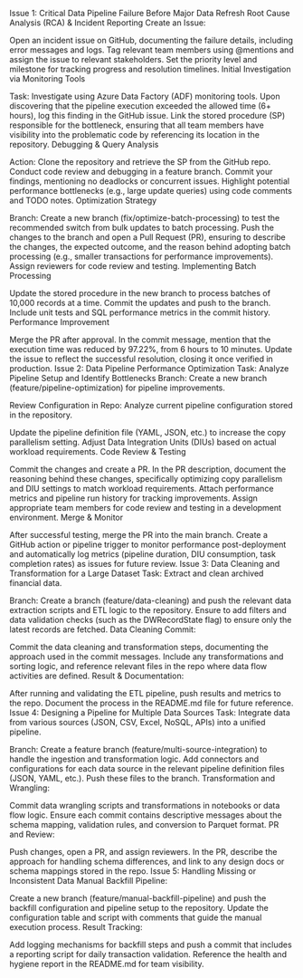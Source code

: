 
Issue 1: Critical Data Pipeline Failure Before Major Data Refresh
Root Cause Analysis (RCA) & Incident Reporting
Create an Issue:

Open an incident issue on GitHub, documenting the failure details, including error messages and logs.
Tag relevant team members using @mentions and assign the issue to relevant stakeholders.
Set the priority level and milestone for tracking progress and resolution timelines.
Initial Investigation via Monitoring Tools

Task: Investigate using Azure Data Factory (ADF) monitoring tools.
Upon discovering that the pipeline execution exceeded the allowed time (6+ hours), log this finding in the GitHub issue. Link the stored procedure (SP) responsible for the bottleneck, ensuring that all team members have visibility into the problematic code by referencing its location in the repository.
Debugging & Query Analysis

Action: Clone the repository and retrieve the SP from the GitHub repo.
Conduct code review and debugging in a feature branch. Commit your findings, mentioning no deadlocks or concurrent issues. Highlight potential performance bottlenecks (e.g., large update queries) using code comments and TODO notes.
Optimization Strategy

Branch: Create a new branch (fix/optimize-batch-processing) to test the recommended switch from bulk updates to batch processing.
Push the changes to the branch and open a Pull Request (PR), ensuring to describe the changes, the expected outcome, and the reason behind adopting batch processing (e.g., smaller transactions for performance improvements).
Assign reviewers for code review and testing.
Implementing Batch Processing

Update the stored procedure in the new branch to process batches of 10,000 records at a time.
Commit the updates and push to the branch. Include unit tests and SQL performance metrics in the commit history.
Performance Improvement

Merge the PR after approval.
In the commit message, mention that the execution time was reduced by 97.22%, from 6 hours to 10 minutes. Update the issue to reflect the successful resolution, closing it once verified in production.
Issue 2: Data Pipeline Performance Optimization
Task: Analyze Pipeline Setup and Identify Bottlenecks
Branch: Create a new branch (feature/pipeline-optimization) for pipeline improvements.

Review Configuration in Repo: Analyze current pipeline configuration stored in the repository.

Update the pipeline definition file (YAML, JSON, etc.) to increase the copy parallelism setting.
Adjust Data Integration Units (DIUs) based on actual workload requirements.
Code Review & Testing

Commit the changes and create a PR. In the PR description, document the reasoning behind these changes, specifically optimizing copy parallelism and DIU settings to match workload requirements.
Attach performance metrics and pipeline run history for tracking improvements.
Assign appropriate team members for code review and testing in a development environment.
Merge & Monitor

After successful testing, merge the PR into the main branch.
Create a GitHub action or pipeline trigger to monitor performance post-deployment and automatically log metrics (pipeline duration, DIU consumption, task completion rates) as issues for future review.
Issue 3: Data Cleaning and Transformation for a Large Dataset
Task: Extract and clean archived financial data.

Branch: Create a branch (feature/data-cleaning) and push the relevant data extraction scripts and ETL logic to the repository.
Ensure to add filters and data validation checks (such as the DWRecordState flag) to ensure only the latest records are fetched.
Data Cleaning Commit:

Commit the data cleaning and transformation steps, documenting the approach used in the commit messages.
Include any transformations and sorting logic, and reference relevant files in the repo where data flow activities are defined.
Result & Documentation:

After running and validating the ETL pipeline, push results and metrics to the repo.
Document the process in the README.md file for future reference.
Issue 4: Designing a Pipeline for Multiple Data Sources
Task: Integrate data from various sources (JSON, CSV, Excel, NoSQL, APIs) into a unified pipeline.

Branch: Create a feature branch (feature/multi-source-integration) to handle the ingestion and transformation logic.
Add connectors and configurations for each data source in the relevant pipeline definition files (JSON, YAML, etc.). Push these files to the branch.
Transformation and Wrangling:

Commit data wrangling scripts and transformations in notebooks or data flow logic.
Ensure each commit contains descriptive messages about the schema mapping, validation rules, and conversion to Parquet format.
PR and Review:

Push changes, open a PR, and assign reviewers.
In the PR, describe the approach for handling schema differences, and link to any design docs or schema mappings stored in the repo.
Issue 5: Handling Missing or Inconsistent Data
Manual Backfill Pipeline:

Create a new branch (feature/manual-backfill-pipeline) and push the backfill configuration and pipeline setup to the repository.
Update the configuration table and script with comments that guide the manual execution process.
Result Tracking:

Add logging mechanisms for backfill steps and push a commit that includes a reporting script for daily transaction validation.
Reference the health and hygiene report in the README.md for team visibility.
